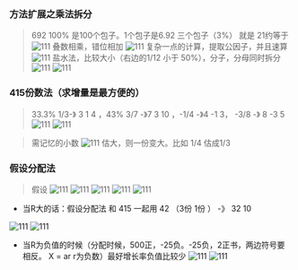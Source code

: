 ### 方法扩展之乘法拆分

> 692 100% 是100个包子。1个包子是6.92 三个包子（3%） 就是 21约等于
![111](../images5/32.png)
> 叠数相乘，错位相加
![111](../images5/33.png)
> 复杂一点的计算，提取公因子，并且速算
![111](../images5/34.png)
> 盐水法，比较大小（右边的1/12 小于 50%），分子，分母同时拆分
![111](../images5/35.png)
![111](../images5/36.png)

### 415份数法（求增量是最方便的）

> 33.3% 1/3-》 3 1 4 ，43% 3/7 -》7 3 10 ，-1/4 -》4 -1 3， -3/8 -》 8 -3 5
![111](../images5/37.png)
![111](../images5/39.png)


> 需记忆的小数
![111](../images5/38.png)
> 估大，则一份变大。比如 1/4 估成1/3

### 假设分配法

> 假设
![111](../images5/39.png)
![111](../images5/40.png)
![111](../images5/41.png)
![111](../images5/42.png)
![111](../images5/42.png)

- 当R大的话：假设分配法 和 415 一起用 42 （3份 1份 ） -》 32 10

![111](../images5/43.png)
![111](../images5/44.png)

- 当R为负值的时候（分配时候，500正，-25负。-25负，2正书，两边符号要相反。 X = ar r为负数）最好增长率负值比较少
![111](../images5/45.png)
![111](../images5/46.png)